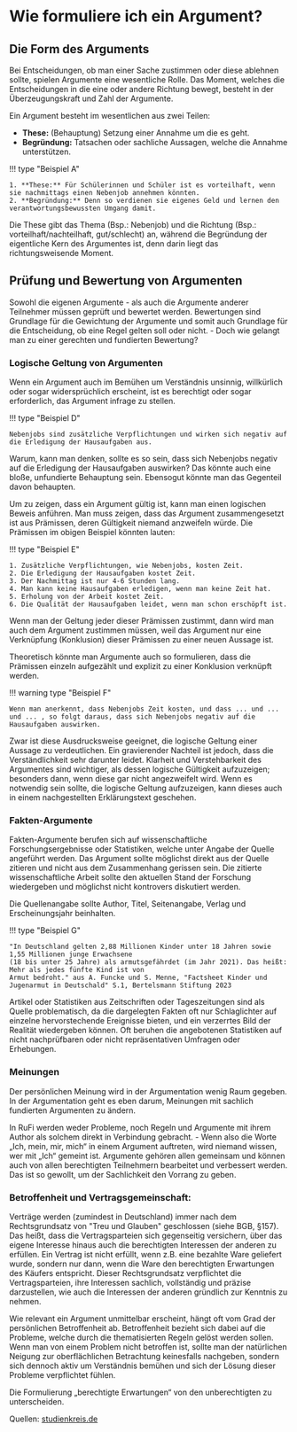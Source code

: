 # Wie formuliere ich ein Argument?

## Die Form des Arguments
Bei Entscheidungen, ob man einer Sache zustimmen oder diese ablehnen sollte, spielen Argumente eine wesentliche Rolle. Das Moment, welches die Entscheidungen in die eine oder andere Richtung bewegt, besteht in der Überzeugungskraft und Zahl der Argumente.

Ein Argument besteht im wesentlichen aus zwei Teilen:

- **These:** (Behauptung) Setzung einer Annahme um die es geht.
- **Begründung:** Tatsachen oder sachliche Aussagen, welche die Annahme unterstützen.

!!! type "Beispiel A"

    1. **These:** Für Schülerinnen und Schüler ist es vorteilhaft, wenn sie nachmittags einen Nebenjob annehmen könnten.
    2. **Begründung:** Denn so verdienen sie eigenes Geld und lernen den verantwortungsbewussten Umgang damit.

Die These gibt das Thema (Bsp.: Nebenjob) und die Richtung (Bsp.: vorteilhaft/nachteilhaft, gut/schlecht) an, während die Begründung der eigentliche Kern des Argumentes ist, denn darin liegt das richtungsweisende Moment. 

## Prüfung und Bewertung von Argumenten

Sowohl die eigenen Argumente - als auch die Argumente anderer Teilnehmer müssen geprüft und bewertet werden. Bewertungen sind Grundlage für die Gewichtung der Argumente und somit auch Grundlage für die Entscheidung, ob eine Regel gelten soll oder nicht. - Doch wie gelangt man zu einer gerechten und fundierten Bewertung?

### Logische Geltung von Argumenten

Wenn ein Argument auch im Bemühen um Verständnis unsinnig, willkürlich oder sogar widersprüchlich erscheint, ist es berechtigt oder sogar erforderlich, das Argument infrage zu stellen.

!!! type "Beispiel D"

    Nebenjobs sind zusätzliche Verpflichtungen und wirken sich negativ auf die Erledigung der Hausaufgaben aus.

Warum, kann man denken, sollte es so sein, dass sich Nebenjobs negativ auf die Erledigung der Hausaufgaben auswirken? Das könnte auch eine bloße, unfundierte Behauptung sein. Ebensogut könnte man das Gegenteil davon behaupten.

Um zu zeigen, dass ein Argument gültig ist, kann man einen logischen Beweis anführen. Man muss zeigen, dass das Argument zusammengesetzt ist aus Prämissen, deren Gültigkeit niemand anzweifeln würde. Die Prämissen im obigen Beispiel könnten lauten:

!!! type "Beispiel E"

    1. Zusätzliche Verpflichtungen, wie Nebenjobs, kosten Zeit.
    2. Die Erledigung der Hausaufgaben kostet Zeit.
    3. Der Nachmittag ist nur 4-6 Stunden lang.
    4. Man kann keine Hausaufgaben erledigen, wenn man keine Zeit hat.
    5. Erholung von der Arbeit kostet Zeit.
    6. Die Qualität der Hausaufgaben leidet, wenn man schon erschöpft ist.

Wenn man der Geltung jeder dieser Prämissen zustimmt, dann wird man auch dem Argument zustimmen müssen, weil das Argument nur eine Verknüpfung (Konklusion) dieser Prämissen zu einer neuen Aussage ist.

Theoretisch könnte man Argumente auch so formulieren, dass die Prämissen einzeln aufgezählt und explizit zu einer Konklusion verknüpft werden. 

!!! warning type "Beispiel F"

    Wenn man anerkennt, dass Nebenjobs Zeit kosten, und dass ... und ... und ... , so folgt daraus, dass sich Nebenjobs negativ auf die Hausaufgaben auswirken.  

Zwar ist diese Ausdrucksweise geeignet, die logische Geltung einer Aussage zu verdeutlichen. Ein gravierender Nachteil ist jedoch, dass die Verständlichkeit sehr darunter leidet. Klarheit und Verstehbarkeit des Argumentes sind wichtiger, als dessen logische Gültigkeit aufzuzeigen; besonders dann, wenn diese gar nicht angezweifelt wird. Wenn es notwendig sein sollte, die logische Geltung aufzuzeigen, kann dieses auch in einem nachgestellten Erklärungstext geschehen. 

### Fakten-Argumente
Fakten-Argumente berufen sich auf wissenschaftliche Forschungsergebnisse oder Statistiken, welche unter Angabe der Quelle angeführt werden. Das Argument sollte möglichst direkt aus der Quelle zitieren und nicht aus dem Zusammenhang gerissen sein. Die zitierte wissenschaftliche Arbeit sollte den aktuellen Stand der Forschung wiedergeben und möglichst nicht kontrovers diskutiert werden.

Die Quellenangabe sollte Author, Titel, Seitenangabe, Verlag und Erscheinungsjahr beinhalten.

!!! type "Beispiel G"

    "In Deutschland gelten 2,88 Millionen Kinder unter 18 Jahren sowie 1,55 Millionen junge Erwachsene
    (18 bis unter 25 Jahre) als armutsgefährdet (im Jahr 2021). Das heißt: Mehr als jedes fünfte Kind ist von
    Armut bedroht." aus A. Funcke und S. Menne, "Factsheet Kinder und Jugenarmut in Deutschald" S.1, Bertelsmann Stiftung 2023

Artikel oder Statistiken aus Zeitschriften oder Tageszeitungen sind als Quelle problematisch, da die dargelegten Fakten oft nur Schlaglichter auf einzelne hervorstechende Ereignisse bieten, und ein verzerrtes Bild der Realität wiedergeben können. Oft beruhen die angebotenen Statistiken auf nicht nachprüfbaren oder nicht repräsentativen Umfragen oder Erhebungen.

### Meinungen
Der persönlichen Meinung wird in der Argumentation wenig Raum gegeben. In der Argumentation geht es eben darum, Meinungen mit sachlich fundierten Argumenten zu ändern. 

In RuFi werden weder Probleme, noch Regeln und Argumente mit ihrem Author als solchem direkt in Verbindung gebracht. - Wenn also die Worte „Ich, mein, mir, mich“ in einem Argument auftreten, wird niemand wissen, wer mit „Ich“ gemeint ist. Argumente gehören allen gemeinsam und können auch von allen berechtigten Teilnehmern bearbeitet und verbessert werden. Das ist so gewollt, um der Sachlichkeit den Vorrang zu geben.


### Betroffenheit und Vertragsgemeinschaft:
Verträge werden (zumindest in Deutschland) immer nach dem Rechtsgrundsatz von "Treu und Glauben" geschlossen (siehe BGB, §157). Das heißt, dass die Vertragsparteien sich gegenseitig versichern, über das eigene Interesse hinaus auch die berechtigten Interessen der anderen zu erfüllen. Ein Vertrag ist nicht erfüllt, wenn z.B. eine bezahlte Ware geliefert wurde, sondern nur dann, wenn die Ware den berechtigten Erwartungen des Käufers entspricht. Dieser Rechtsgrundsatz verpflichtet die Vertragsparteien, ihre Interessen sachlich, vollständig und präzise darzustellen, wie auch die Interessen der anderen gründlich zur Kenntnis zu nehmen.

Wie relevant ein Argument unmittelbar erscheint, hängt oft vom Grad der persönlichen Betroffenheit ab. Betroffenheit bezieht sich dabei auf die Probleme, welche durch die thematisierten Regeln gelöst werden sollen. Wenn man von einem Problem nicht betroffen ist, sollte man der natürlichen Neigung zur oberflächlichen Betrachtung keinesfalls nachgeben, sondern sich dennoch aktiv um Verständnis bemühen und sich der Lösung dieser Probleme verpflichtet fühlen.

Die Formulierung „berechtigte Erwartungen“ von den unberechtigten zu unterscheiden.

Quellen: [studienkreis.de](https://www.studienkreis.de/deutsch/argumentative-texte-schreiben/)
